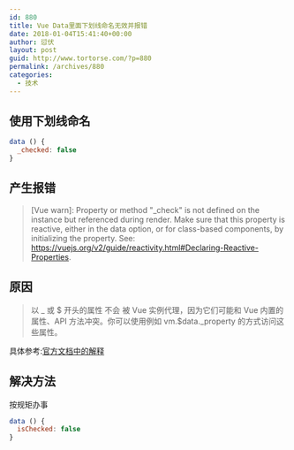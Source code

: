 ```yaml
---
id: 880
title: Vue Data里面下划线命名无效并报错
date: 2018-01-04T15:41:40+00:00
author: 愆伏
layout: post
guid: http://www.tortorse.com/?p=880
permalink: /archives/880
categories:
  - 技术
---
```

## 使用下划线命名

```javascript
data () {
  _checked: false
}
```

## 产生报错

> [Vue warn]: Property or method "_check" is not defined on the instance but referenced during render. Make sure that this property is reactive, either in the data option, or for class-based components, by initializing the property. See: https://vuejs.org/v2/guide/reactivity.html#Declaring-Reactive-Properties.

## 原因

> 以 _ 或 $ 开头的属性 不会 被 Vue 实例代理，因为它们可能和 Vue 内置的属性、API 方法冲突。你可以使用例如 vm.$data._property 的方式访问这些属性。

具体参考:[官方文档中的解释](https://cn.vuejs.org/v2/api/#data)

## 解决方法

按规矩办事

```javascript
data () {
  isChecked: false
}
```